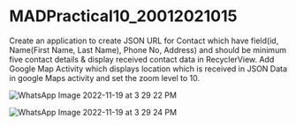 # MADPractical10_20012021015

Create an application to create JSON URL for Contact which have field(id, Name(First Name, Last Name), Phone No, Address) and should be minimum five contact details & display received contact data in RecyclerView. Add Google Map Activity which displays location which is received in JSON Data in google Maps activity and set the zoom level to 10.



![WhatsApp Image 2022-11-19 at 3 29 22 PM](https://user-images.githubusercontent.com/110661984/202847843-f236e85c-9457-466f-859f-e4c9c6590c87.jpeg)

![WhatsApp Image 2022-11-19 at 3 29 24 PM](https://user-images.githubusercontent.com/110661984/202847845-1fb29940-fd80-4710-bf14-7347b8c30bb9.jpeg)

